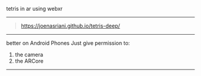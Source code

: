tetris in ar using webxr

_________________________

> https://joenasriani.github.io/tetris-deep/

_________________________


better on Android Phones
Just give permission to:
1. the camera
2. the ARCore 


_________________________
